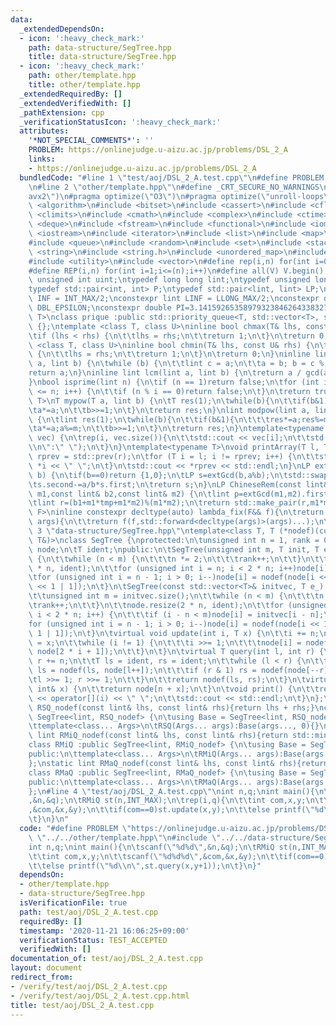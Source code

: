 ```yaml
---
data:
  _extendedDependsOn:
  - icon: ':heavy_check_mark:'
    path: data-structure/SegTree.hpp
    title: data-structure/SegTree.hpp
  - icon: ':heavy_check_mark:'
    path: other/template.hpp
    title: other/template.hpp
  _extendedRequiredBy: []
  _extendedVerifiedWith: []
  _pathExtension: cpp
  _verificationStatusIcon: ':heavy_check_mark:'
  attributes:
    '*NOT_SPECIAL_COMMENTS*': ''
    PROBLEM: https://onlinejudge.u-aizu.ac.jp/problems/DSL_2_A
    links:
    - https://onlinejudge.u-aizu.ac.jp/problems/DSL_2_A
  bundledCode: "#line 1 \"test/aoj/DSL_2_A.test.cpp\"\n#define PROBLEM \"https://onlinejudge.u-aizu.ac.jp/problems/DSL_2_A\"\
    \n#line 2 \"other/template.hpp\"\n#define _CRT_SECURE_NO_WARNINGS\n#pragma target(\"\
    avx2\")\n#pragma optimize(\"O3\")\n#pragma optimize(\"unroll-loops\")\n#include\
    \ <algorithm>\n#include <bitset>\n#include <cassert>\n#include <cfloat>\n#include\
    \ <climits>\n#include <cmath>\n#include <complex>\n#include <ctime>\n#include\
    \ <deque>\n#include <fstream>\n#include <functional>\n#include <iomanip>\n#include\
    \ <iostream>\n#include <iterator>\n#include <list>\n#include <map>\n#include <memory>\n\
    #include <queue>\n#include <random>\n#include <set>\n#include <stack>\n#include\
    \ <string>\n#include <string.h>\n#include <unordered_map>\n#include <unordered_set>\n\
    #include <utility>\n#include <vector>\n#define rep(i,n) for(int i=0;i<(n);i++)\n\
    #define REP(i,n) for(int i=1;i<=(n);i++)\n#define all(V) V.begin(),V.end()\ntypedef\
    \ unsigned int uint;\ntypedef long long lint;\ntypedef unsigned long long ulint;\n\
    typedef std::pair<int, int> P;\ntypedef std::pair<lint, lint> LP;\nconstexpr int\
    \ INF = INT_MAX/2;\nconstexpr lint LINF = LLONG_MAX/2;\nconstexpr double eps =\
    \ DBL_EPSILON;\nconstexpr double PI=3.141592653589793238462643383279;\ntemplate<class\
    \ T>\nclass prique :public std::priority_queue<T, std::vector<T>, std::greater<T>>\
    \ {};\ntemplate <class T, class U>\ninline bool chmax(T& lhs, const U& rhs) {\n\
    \tif (lhs < rhs) {\n\t\tlhs = rhs;\n\t\treturn 1;\n\t}\n\treturn 0;\n}\ntemplate\
    \ <class T, class U>\ninline bool chmin(T& lhs, const U& rhs) {\n\tif (lhs > rhs)\
    \ {\n\t\tlhs = rhs;\n\t\treturn 1;\n\t}\n\treturn 0;\n}\ninline lint gcd(lint\
    \ a, lint b) {\n\twhile (b) {\n\t\tlint c = a;\n\t\ta = b; b = c % b;\n\t}\n\t\
    return a;\n}\ninline lint lcm(lint a, lint b) {\n\treturn a / gcd(a, b) * b;\n\
    }\nbool isprime(lint n) {\n\tif (n == 1)return false;\n\tfor (int i = 2; i * i\
    \ <= n; i++) {\n\t\tif (n % i == 0)return false;\n\t}\n\treturn true;\n}\ntemplate<typename\
    \ T>\nT mypow(T a, lint b) {\n\tT res(1);\n\twhile(b){\n\t\tif(b&1)res*=a;\n\t\
    \ta*=a;\n\t\tb>>=1;\n\t}\n\treturn res;\n}\nlint modpow(lint a, lint b, lint m)\
    \ {\n\tlint res(1);\n\twhile(b){\n\t\tif(b&1){\n\t\t\tres*=a;res%=m;\n\t\t}\n\t\
    \ta*=a;a%=m;\n\t\tb>>=1;\n\t}\n\treturn res;\n}\ntemplate<typename T>\nvoid printArray(std::vector<T>&\
    \ vec) {\n\trep(i, vec.size()){\n\t\tstd::cout << vec[i];\n\t\tstd::cout<<(i==(int)vec.size()-1?\"\
    \\n\":\" \");\n\t}\n}\ntemplate<typename T>\nvoid printArray(T l, T r) {\n\tT\
    \ rprev = std::prev(r);\n\tfor (T i = l; i != rprev; i++) {\n\t\tstd::cout <<\
    \ *i << \" \";\n\t}\n\tstd::cout << *rprev << std::endl;\n}\nLP extGcd(lint a,lint\
    \ b) {\n\tif(b==0)return {1,0};\n\tLP s=extGcd(b,a%b);\n\tstd::swap(s.first,s.second);\n\
    \ts.second-=a/b*s.first;\n\treturn s;\n}\nLP ChineseRem(const lint& b1,const lint&\
    \ m1,const lint& b2,const lint& m2) {\n\tlint p=extGcd(m1,m2).first;\n\tlint tmp=(b2-b1)*p%m2;\n\
    \tlint r=(b1+m1*tmp+m1*m2)%(m1*m2);\n\treturn std::make_pair(r,m1*m2);\n}\ntemplate<typename\
    \ F>\ninline constexpr decltype(auto) lambda_fix(F&& f){\n\treturn [f=std::forward<F>(f)](auto&&...\
    \ args){\n\t\treturn f(f,std::forward<decltype(args)>(args)...);\n\t};\n}\n#line\
    \ 3 \"data-structure/SegTree.hpp\"\ntemplate<class T, T (*nodef)(const T&, const\
    \ T&)>\nclass SegTree {\nprotected:\n\tunsigned int n = 1, rank = 0;\n\tstd::vector<T>\
    \ node;\n\tT ident;\npublic:\n\tSegTree(unsigned int m, T init, T e_):ident(e_)\
    \ {\n\t\twhile (n < m) {\n\t\t\tn *= 2;\n\t\t\trank++;\n\t\t}\n\t\tnode.resize(2\
    \ * n, ident);\n\t\tfor (unsigned int i = n; i < 2 * n; i++)node[i] = init;\n\t\
    \tfor (unsigned int i = n - 1; i > 0; i--)node[i] = nodef(node[i << 1], node[i\
    \ << 1 | 1]);\n\t}\n\tSegTree(const std::vector<T>& initvec, T e_):ident(e_) {\n\
    \t\tunsigned int m = initvec.size();\n\t\twhile (n < m) {\n\t\t\tn *= 2;\n\t\t\
    \trank++;\n\t\t}\n\t\tnode.resize(2 * n, ident);\n\t\tfor (unsigned int i = n;\
    \ i < 2 * n; i++) {\n\t\t\tif (i - n < m)node[i] = initvec[i - n];\n\t\t}\n\t\t\
    for (unsigned int i = n - 1; i > 0; i--)node[i] = nodef(node[i << 1], node[i <<\
    \ 1 | 1]);\n\t}\n\tvirtual void update(int i, T x) {\n\t\ti += n;\n\t\tnode[i]\
    \ = x;\n\t\twhile (i != 1) {\n\t\t\ti >>= 1;\n\t\t\tnode[i] = nodef(node[2 * i],\
    \ node[2 * i + 1]);\n\t\t}\n\t}\n\tvirtual T query(int l, int r) {\n\t\tl += n;\
    \ r += n;\n\t\tT ls = ident, rs = ident;\n\t\twhile (l < r) {\n\t\t\tif (l & 1)\
    \ ls = nodef(ls, node[l++]);\n\t\t\tif (r & 1) rs = nodef(node[--r], rs);\n\t\t\
    \tl >>= 1; r >>= 1;\n\t\t}\n\t\treturn nodef(ls, rs);\n\t}\n\tvirtual T operator[](const\
    \ int& x) {\n\t\treturn node[n + x];\n\t}\n\tvoid print() {\n\t\trep(i, n)std::cout\
    \ << operator[](i) << \" \";\n\t\tstd::cout << std::endl;\n\t}\n};\nstatic lint\
    \ RSQ_nodef(const lint& lhs, const lint& rhs){return lhs + rhs;}\nclass RSQ :public\
    \ SegTree<lint, RSQ_nodef> {\n\tusing Base = SegTree<lint, RSQ_nodef>;\npublic:\n\
    \ttemplate<class... Args>\n\tRSQ(Args... args):Base(args..., 0){}\n};\nstatic\
    \ lint RMiQ_nodef(const lint& lhs, const lint& rhs){return std::min(lhs, rhs);}\n\
    class RMiQ :public SegTree<lint, RMiQ_nodef> {\n\tusing Base = SegTree<lint, RMiQ_nodef>;\n\
    public:\n\ttemplate<class... Args>\n\tRMiQ(Args... args):Base(args..., LINF){}\n\
    };\nstatic lint RMaQ_nodef(const lint& lhs, const lint& rhs){return std::max(lhs,rhs);}\n\
    class RMaQ :public SegTree<lint, RMaQ_nodef> {\n\tusing Base = SegTree<lint, RMaQ_nodef>;\n\
    public:\n\ttemplate<class... Args>\n\tRMaQ(Args... args):Base(args..., -LINF){}\n\
    };\n#line 4 \"test/aoj/DSL_2_A.test.cpp\"\nint n,q;\nint main(){\n\tscanf(\"%d%d\"\
    ,&n,&q);\n\tRMiQ st(n,INT_MAX);\n\trep(i,q){\n\t\tint com,x,y;\n\t\tscanf(\"%d%d%d\"\
    ,&com,&x,&y);\n\t\tif(com==0)st.update(x,y);\n\t\telse printf(\"%d\\n\",st.query(x,y+1));\n\
    \t}\n}\n"
  code: "#define PROBLEM \"https://onlinejudge.u-aizu.ac.jp/problems/DSL_2_A\"\n#include\
    \ \"../../other/template.hpp\"\n#include \"../../data-structure/SegTree.hpp\"\n\
    int n,q;\nint main(){\n\tscanf(\"%d%d\",&n,&q);\n\tRMiQ st(n,INT_MAX);\n\trep(i,q){\n\
    \t\tint com,x,y;\n\t\tscanf(\"%d%d%d\",&com,&x,&y);\n\t\tif(com==0)st.update(x,y);\n\
    \t\telse printf(\"%d\\n\",st.query(x,y+1));\n\t}\n}"
  dependsOn:
  - other/template.hpp
  - data-structure/SegTree.hpp
  isVerificationFile: true
  path: test/aoj/DSL_2_A.test.cpp
  requiredBy: []
  timestamp: '2020-11-21 16:06:25+09:00'
  verificationStatus: TEST_ACCEPTED
  verifiedWith: []
documentation_of: test/aoj/DSL_2_A.test.cpp
layout: document
redirect_from:
- /verify/test/aoj/DSL_2_A.test.cpp
- /verify/test/aoj/DSL_2_A.test.cpp.html
title: test/aoj/DSL_2_A.test.cpp
---
```

